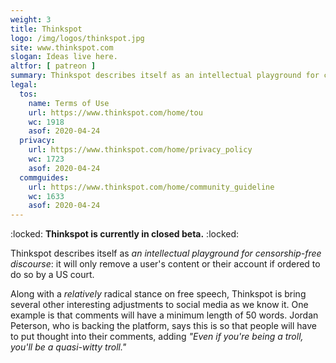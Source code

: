 ```yaml
---
weight: 3
title: Thinkspot
logo: /img/logos/thinkspot.jpg
site: www.thinkspot.com
slogan: Ideas live here.
altfor: [ patreon ]
summary: Thinkspot describes itself as an intellectual playground for censorship-free discourse.
legal:
  tos:
    name: Terms of Use
    url: https://www.thinkspot.com/home/tou
    wc: 1918
    asof: 2020-04-24
  privacy:
    url: https://www.thinkspot.com/home/privacy_policy
    wc: 1723
    asof: 2020-04-24
  commguides:
    url: https://www.thinkspot.com/home/community_guideline
    wc: 1633
    asof: 2020-04-24
---
```


:locked: **Thinkspot is currently in closed beta.** :locked:

Thinkspot describes itself as _an intellectual playground for censorship-free discourse_:
it will only remove a user's content or their account if ordered to do so by a US court.

Along with a _relatively_ radical stance on free speech, Thinkspot is bring several other interesting adjustments to social media as we know it.
One example is that comments will have a minimum length of 50 words.
Jordan Peterson, who is backing the platform, says this is so that people will have to put thought into their comments, adding _"Even if you're being a troll, you'll be a quasi-witty troll."_
